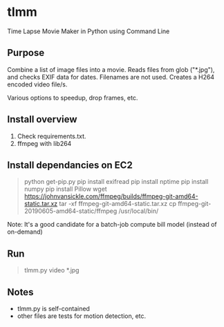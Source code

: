 # tlmm
Time Lapse Movie Maker in Python using Command Line

## Purpose

Combine a list of image files into a movie. Reads files from glob ("\*.jpg"), and checks EXIF data for dates. Filenames are not used. Creates a H264 encoded video file/s. 

Various options to speedup, drop frames, etc. 

## Install overview

1. Check requirements.txt.
2. ffmpeg with lib264

## Install dependancies on EC2

>python get-pip.py
>pip install exifread
>pip install nptime
>pip install numpy
>pip install Pillow
>wget https://johnvansickle.com/ffmpeg/builds/ffmpeg-git-amd64-static.tar.xz
>tar -xf ffmpeg-git-amd64-static.tar.xz
>cp ffmpeg-git-20190605-amd64-static/ffmpeg /usr/local/bin/

Note: It's a good candidate for a batch-job compute bill model (instead of on-demand)

## Run

>tlmm.py video *.jpg

## Notes

- tlmm.py is self-contained
- other files are tests for motion detection, etc.
